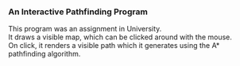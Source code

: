### An Interactive Pathfinding Program

This program was an assignment in University.  
It draws a visible map, which can be clicked around with the mouse.   
On click, it renders a visible path which it generates using the A* pathfinding algorithm.  
 
